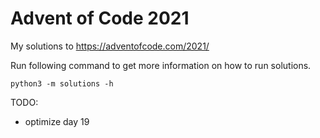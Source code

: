 # Advent of Code 2021 

My solutions to https://adventofcode.com/2021/

Run following command to get more information on how to run solutions.

```
python3 -m solutions -h
```
TODO:
- optimize day 19